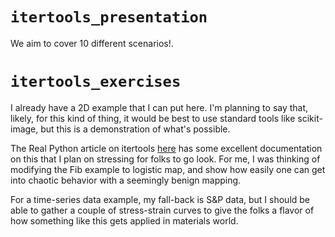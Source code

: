 # `itertools_presentation`

We aim to cover 10 different scenarios!.

# `itertools_exercises`

I already have a 2D example that I can put here. I'm planning to say that, likely, for this kind of thing, it would be best to use standard tools like scikit-image, but this is a demonstration of what's possible.

The Real Python article on itertools [here](https://realpython.com/python-itertools/) has some excellent documentation on this that I plan on stressing for folks to go look. For me, I was thinking of modifying the Fib example to logistic map, and show how easily one can get into chaotic behavior with a seemingly benign mapping.

For a time-series data example, my fall-back is S&P data, but I should be able to gather a couple of stress-strain curves to give the folks a flavor of how something like this gets applied in materials world. 